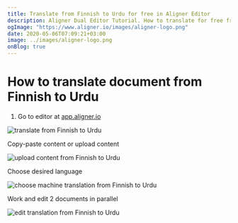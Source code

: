 ```yaml
---
title: Translate from Finnish to Urdu for free in Aligner Editor
description: Aligner Dual Editor Tutorial. How to translate for free from Finnish to Urdu. Aligner is multilingual document management platform. 
ogImage: "https://www.aligner.io/images/aligner-logo.png"
date: 2020-05-06T07:09:21+03:00
image: ../images/aligner-logo.png
onBlog: true
---
```


# How to translate document from Finnish to Urdu

1. Go to editor at [app.aligner.io](https://app.aligner.io "Aligner App web page")

![translate from Finnish to Urdu](../aligner-blank-editor.png "translate from Finnish to Urdu")

Copy-paste content or upload content

![upload content from Finnish to Urdu](../aligner-uploaded-document.png "upload content from Finnish to Urdu")

Choose desired language

![choose machine translation from Finnish to Urdu](../aligner-language-dropdown.png "choose machine translation from Finnish to Urdu")

Work and edit 2 documents in parallel

![edit translation from Finnish to Urdu](../aligner-double-sitded-editor.png "edit translation from Finnish to Urdu")

